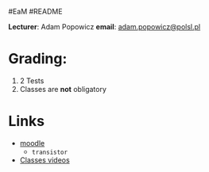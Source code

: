 #EaM #README 

**Lecturer**: Adam Popowicz
**email**: adam.popowicz@polsl.pl

# Grading:
1. 2 Tests
2. Classes are **not** obligatory
# Links
- [moodle](https://platforma.polsl.pl/rau3/enrol/index.php?id=80207)
	- `transistor`
- [Classes videos](https://polslpl-my.sharepoint.com/:f:/g/personal/apopowicz_polsl_pl/EgsC9Qq6UoNAjBw6l8XXKtgBX3d9q1kdwVsLz3t3k7GsHQ?e=bUZXXh)